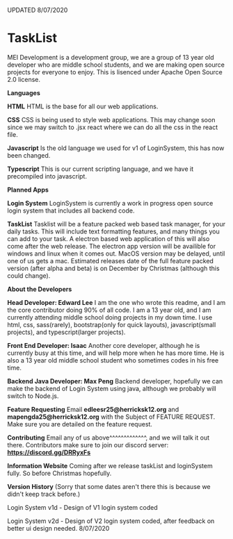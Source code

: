 UPDATED 8/07/2020

# TaskList
MEI Development is a development group, we are a group of 13 year old developer who are middle school students, and we are making open source projects for everyone to enjoy. This is lisenced under Apache Open Source 2.0 license. 

**Languages**

__HTML__ HTML is the base for all our web applications. 

__CSS__ CSS is being used to style web applications. This may change soon since we may switch to .jsx react where we can do all the css in the react file. 

__Javascript__ Is the old language we used for v1 of LoginSystem, this has now been changed. 

__Typescript__ This is our current scripting language, and we have it precompiled into javascript. 

**Planned Apps**

__Login System__ LoginSystem is currently a work in progress open source login system that includes all backend code. 

__TaskList__ Tasklist will be a feature packed web based task manager, for your daily tasks. This will include text formatting features, and many things you can add to your task. A electron based web application of this will also come after the web release. The electron app version will be availible for windows and linux when it comes out. MacOS version may be delayed, until one of us gets a mac. Estimated releases date of the full feature packed version (after alpha and beta) is on December by Christmas (although this could change).

**About the Developers**

**Head Developer: Edward Lee** I am the one who wrote this readme, and I am the core contributor doing 90% of all code. I am a 13 year old, and I am currently attending middle school doing projects in my down time. I use html, css, sass(rarely), bootstrap(only for quick layouts), javascript(small projects), and typescript(larger projects).

**Front End Developer: Isaac** Another core developer, although he is currently busy at this time, and will help more when he has more time. He is also a 13 year old middle school student who sometimes codes in his free time.

**Backend Java Developer: Max Peng** Backend developer, hopefully we can make the backend of Login System using java, although we probably will switch to Node.js. 

**Feature Requesting**
Email __edleesr25@herricksk12.org__ and __mapengda25@herricksk12.org__ with the Subject of FEATURE REQUEST. Make sure you are detailed on the feature request.

**Contributing**
Email any of us above^^^^^^^^^^^^^, and we will talk it out there. Contributors make sure to join our discord server: __https://discord.gg/DRRyxFs__

**Information Website**
Coming after we release taskList and loginSystem fully. So before Christmas hopefully.



**Version History** (Sorry that some dates aren't there this is because we didn't keep track before.)

Login System v1d - Design of V1 login system coded

Login System v2d - Design of V2 login system coded, after feedback on better ui design needed. 8/07/2020
